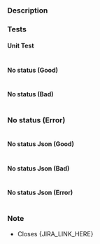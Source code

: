 ### Description

<!-- Add description of PR -->

### Tests

#### Unit Test

<!-- Include output of coverage & time it took with `go test`. Refer README.md -->

```bash

```

#### No status (Good)

<!-- Example

```bash
containerscan-cicd/test $ ./test_nostatus_good.sh

...

Running scanner without GitHub status report
Scanning container image: containerscan-cicd-test:latest


SUCCESS : No issue(s) reported with the Image.

```
-->

```bash

```

#### No status (Bad)

```bash

```

### No status (Error)

```bash

```

#### No status Json (Good)

```bash

```

#### No status Json (Bad)

```bash

```

#### No status Json (Error)

```bash

```

### Note

<!-- Include any notes -->

- Closes {JIRA_LINK_HERE}
